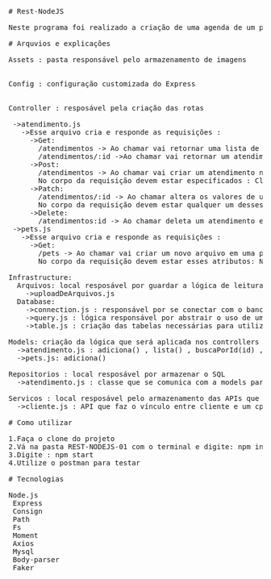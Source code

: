 <pre>
# Rest-NodeJS <br />
Neste programa foi realizado a criação de uma agenda de um petshop usando o padrão REST com NodeJS.

# Arquvios e explicações <br />
Assets : pasta responsável pelo armazenamento de imagens<br />

Config : configuração customizada do Express<br />

Controller : resposável pela criação das rotas<br />
 ->atendimento.js
   ->Esse arquivo cria e responde as requisições :
     ->Get:
       /atendimentos -> Ao chamar vai retornar uma lista de todos os atendimentos cadastrados no banco de dados
       /atendimentos/:id ->Ao chamar vai retornar um atendimento específico
     ->Post:
       /atendimentos -> Ao chamar vai criar um atendimento novo
       No corpo da requisição devem estar especificados : Cliente ; Pet ; Servico ; Status ; Observacoes ; Data
     ->Patch:
       /atendimentos/:id -> Ao chamar altera os valores de um agendamento específico
       No corpo da requisição devem estar qualquer um desses atributos : Cliente ; Pet ; Servico ; Status ; Observacoes ; Data
     ->Delete:
       /atendimentos:id -> Ao chamar deleta um atendimento específico
 ->pets.js
   ->Esse arquivo cria e responde as requisições :
     ->Get:
       /pets -> Ao chamar vai criar um novo arquivo em uma pasta específica com a foto do pet que foi passada
       No corpo da requisição devem estar esses atributos: Nome ; Imagem(informar o local onde está salvo a foto do animal)
       
Infrastructure:
  Arquivos: local resposável por guardar a lógica de leitura e salvamento de stream
    ->uploadDeArquivos.js
  Database:
    ->connection.js : responsável por se conectar com o banco de dados
    ->query.js : lógica responsável por abstrair o uso de uma query utilizando Promises
    ->table.js : criação das tabelas necessárias para utilizar o software
    
Models: criação da lógica que será aplicada nos controllers
  ->atendimento.js : adiciona() , lista() , buscaPorId(id) , altera(id,valores) , deleta(id)
  ->pets.js: adiciona()
  
Repositorios : local resposável por armazenar o SQL
  ->atendimento.js : classe que se comunica com a models para escrever as querys para o banco de dados - adiciona() , lista() , buscaPorId(id) , altera(id,valores) , deleta(id)
  
Servicos : local resposável pelo armazenamento das APIs que serão utilizadas pelo software
  ->cliente.js : API que faz o vínculo entre cliente e um cpf gerado aleatóriamente
  
# Como utilizar<br />
1.Faça o clone do projeto
2.Vá na pasta REST-NODEJS-01 com o terminal e digite: npm install
3.Digite : npm start
4.Utilize o postman para testar

# Tecnologias<br />
Node.js
 Express
 Consign
 Path
 Fs
 Moment
 Axios
 Mysql
 Body-parser
 Faker
</pre>
